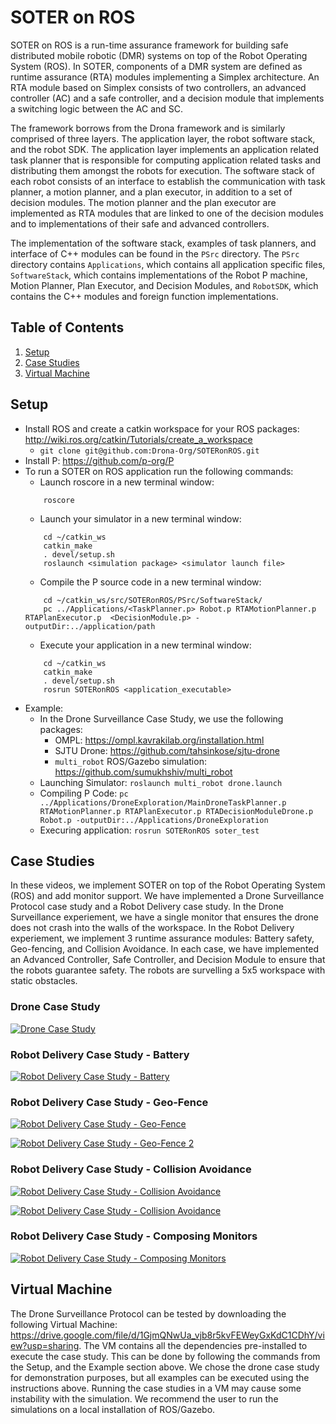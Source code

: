 # SOTER on ROS

SOTER on ROS is a run-time assurance framework for building safe distributed mobile robotic (DMR) systems on top of the Robot Operating System (ROS). In SOTER, components of a DMR system are defined as runtime assurance (RTA) modules implementing a Simplex architecture. An RTA module based on Simplex consists of two controllers, an advanced controller (AC) and a safe controller, and a decision module that implements a switching logic between the AC and SC. 

The framework borrows from the Drona framework and is similarly comprised of three layers. The application layer, the robot software stack, and the robot SDK. The application layer implements an application related task planner that is responsible for computing application related tasks and distributing them amongst the robots for execution. The software stack of each robot consists of an interface to establish the communication with task planner, a motion planner, and a plan executor, in addition to a set of decision modules. The motion planner and the plan executor are implemented as RTA modules that are linked to one of the decision modules and to implementations of their safe and advanced controllers. 

The implementation of the software stack, examples of task planners, and interface of C++ modules can be found in the `PSrc` directory. The `PSrc` directory contains `Applications`, which contains all application specific files, `SoftwareStack`, which contains implementations of the Robot P machine, Motion Planner, Plan Executor, and Decision Modules, and `RobotSDK`, which contains the C++ modules and foreign function implementations. 


## Table of Contents
1. [ Setup ](#Setup)
2. [ Case Studies ](#examples)
3. [ Virtual Machine ](#vm)

<a name="Setup"></a>
## Setup
- Install ROS and create a catkin workspace for your ROS packages: http://wiki.ros.org/catkin/Tutorials/create_a_workspace
    - `git clone git@github.com:Drona-Org/SOTERonROS.git`
- Install P: https://github.com/p-org/P
- To run a SOTER on ROS application run the following commands:
    - Launch roscore in a new terminal window: 
    ```
        roscore
    ```
    - Launch your simulator in a new terminal window:
    ``` 
        cd ~/catkin_ws
        catkin_make
        . devel/setup.sh
        roslaunch <simulation package> <simulator launch file>
    ```
    - Compile the P source code in a new terminal window:
    ``` 
        cd ~/catkin_ws/src/SOTERonROS/PSrc/SoftwareStack/
        pc ../Applications/<TaskPlanner.p> Robot.p RTAMotionPlanner.p RTAPlanExecutor.p  <DecisionModule.p> -outputDir:../application/path
    ```
    - Execute your application in a new terminal window:
    ``` 
        cd ~/catkin_ws
        catkin_make
        . devel/setup.sh
        rosrun SOTERonROS <application_executable>
    ```
- Example:
    - In the Drone Surveillance Case Study, we use the following packages:
        - OMPL: https://ompl.kavrakilab.org/installation.html
        - SJTU Drone: https://github.com/tahsinkose/sjtu-drone
        - `multi_robot` ROS/Gazebo simulation: https://github.com/sumukhshiv/multi_robot
    - Launching Simulator: `roslaunch multi_robot drone.launch`
    - Compiling P Code: `pc ../Applications/DroneExploration/MainDroneTaskPlanner.p RTAMotionPlanner.p RTAPlanExecutor.p RTADecisionModuleDrone.p Robot.p -outputDir:../Applications/DroneExploration`
    - Execuring application: `rosrun SOTERonROS soter_test`

<a name="examples"></a>
## Case Studies

In these videos, we implement SOTER on top of the Robot Operating System (ROS) and add monitor support. We have implemented a Drone Surveillance Protocol case study and a Robot Delivery case study. In the Drone Surveillance experiement, we have a single monitor that ensures the drone does not crash into the walls of the workspace. In the Robot Delivery experiement, we implement 3 runtime assurance modules: Battery safety, Geo-fencing, and Collision Avoidance. In each case, we have implemented an Advanced Controller, Safe Controller, and Decision Module to ensure that the robots guarantee safety. The robots are survelling a 5x5 workspace with static obstacles. 

### Drone Case Study
[![Drone Case Study](https://img.youtube.com/vi/fXJ1Iwt2Ryw/0.jpg)](https://youtu.be/fXJ1Iwt2Ryw?list=PLaL5L3Z-dA6KVlPkXRb-4-TfNMPWumeUA)

### Robot Delivery Case Study - Battery
[![Robot Delivery Case Study - Battery](https://img.youtube.com/vi/ytpT68LATnc/0.jpg)](https://youtu.be/ytpT68LATnc?list=PLaL5L3Z-dA6KVlPkXRb-4-TfNMPWumeUA)

### Robot Delivery Case Study - Geo-Fence
[![Robot Delivery Case Study - Geo-Fence](https://img.youtube.com/vi/T9GiCFxVE9Q/0.jpg)](https://youtu.be/T9GiCFxVE9Q?list=PLaL5L3Z-dA6KVlPkXRb-4-TfNMPWumeUA)

[![Robot Delivery Case Study - Geo-Fence 2](https://img.youtube.com/vi/cogQpzTV6xE/0.jpg)](https://youtu.be/cogQpzTV6xE?list=PLaL5L3Z-dA6KVlPkXRb-4-TfNMPWumeUA)

### Robot Delivery Case Study - Collision Avoidance
[![Robot Delivery Case Study - Collision Avoidance](https://img.youtube.com/vi/fccxB6r-YGs/0.jpg)](https://youtu.be/fccxB6r-YGs?list=PLaL5L3Z-dA6KVlPkXRb-4-TfNMPWumeUA)

[![Robot Delivery Case Study - Collision Avoidance](https://img.youtube.com/vi/5hQ4E14JK30/0.jpg)](https://youtu.be/5hQ4E14JK30?list=PLaL5L3Z-dA6KVlPkXRb-4-TfNMPWumeUA)

### Robot Delivery Case Study - Composing Monitors
[![Robot Delivery Case Study - Composing Monitors](https://img.youtube.com/vi/j_0WC9fo6W4/0.jpg)](https://youtu.be/j_0WC9fo6W4?list=PLaL5L3Z-dA6KVlPkXRb-4-TfNMPWumeUA)

<a name="vm"></a>
## Virtual Machine
The Drone Surveillance Protocol can be tested by downloading the following Virtual Machine: https://drive.google.com/file/d/1GjmQNwUa_vjb8r5kvFEWeyGxKdC1CDhY/view?usp=sharing. The VM contains all the dependencies pre-installed to execute the case study. This can be done by following the commands from the Setup, and the Example section above. We chose the drone case study for demonstration purposes, but all examples can be executed using the instructions above. Running the case studies in a VM may cause some instability with the simulation. We recommend the user to run the simulations on a local installation of ROS/Gazebo.
